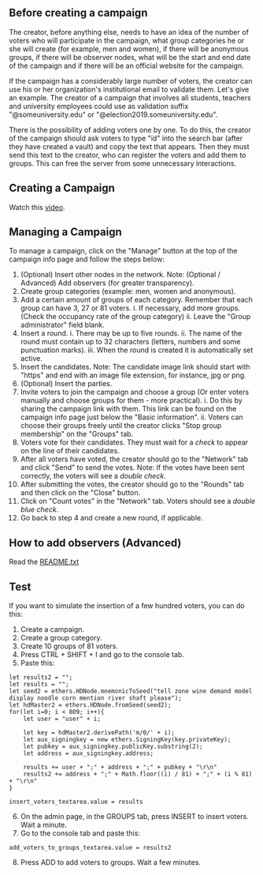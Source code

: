 ## Before creating a campaign

The creator, before anything else, needs to have an idea of the number of voters who will participate in the campaign, what group categories he or she will create (for example, men and women), if there will be anonymous groups, if there will be observer nodes, what will be the start and end date of the campaign and if there will be an official website for the campaign.

If the campaign has a considerably large number of voters, the creator can use his or her organization's institutional email to validate them. Let's give an example. The creator of a campaign that involves all students, teachers and university employees could use as validation suffix "@someuniversity.edu" or "@election2019.someuniversity.edu".

There is the possibility of adding voters one by one. To do this, the creator of the campaign should ask voters to type "id" into the search bar (after they have created a vault) and copy the text that appears. Then they must send this text to the creator, who can register the voters and add them to groups. This can free the server from some unnecessary interactions.

## Creating a Campaign

Watch this [video](https://www.youtube.com/watch?v=JVGMO7cArDg).

## Managing a Campaign

To manage a campaign, click on the "Manage" button at the top of the campaign info page and follow the steps below:

1. (Optional) Insert other nodes in the network.
    Note: (Optional / Advanced) Add observers (for greater transparency).
2. Create group categories (example: men, women and anonymous).
3. Add a certain amount of groups of each category. Remember that each group can have 3, 27 or 81 voters.
    i. If necessary, add more groups. (Check the occupancy rate of the group category)
    ii. Leave the "Group administrator" field blank.
4. Insert a round.
    i. There may be up to five rounds.
    ii. The name of the round must contain up to 32 characters (letters, numbers and some punctuation marks).
    iii. When the round is created it is automatically set active.
5. Insert the candidates.
    Note: The candidate image link should start with "https" and end with an image file extension, for instance, jpg or png.
6. (Optional) Insert the parties.
7. Invite voters to join the campaign and choose a group (Or enter voters manually and choose groups for them - more practical).
    i. Do this by sharing the campaign link with them. This link can be found on the campaign info page just below the "Basic information".
    ii. Voters can choose their groups freely until the creator clicks "Stop group membership" on the "Groups" tab.
8. Voters vote for their candidates. They must wait for a *check* to appear on the line of their candidates.
9. After all voters have voted, the creator should go to the "Network" tab and click "Send" to send the votes.
    Note: If the votes have been sent correctly, the voters will see a *double check*.
10. After submitting the votes, the creator should go to the "Rounds" tab and then click on the "Close" button.
11. Click on "Count votes" in the "Network" tab. Voters should see a *double blue check*.
12. Go back to step 4 and create a new round, if applicable.

## How to add observers (Advanced)

Read the [README.txt](https://sourceforge.net/projects/kantcoin/files/)

## Test

If you want to simulate the insertion of a few hundred voters, you can do this:

1) Create a campaign.
2) Create a group category.
3) Create 10 groups of 81 voters.
4) Press CTRL + SHIFT + I and go to the console tab.
5) Paste this:
```
let results2 = "";
let results = "";
let seed2 = ethers.HDNode.mnemonicToSeed("tell zone wine demand model display noodle corn mention river shaft please");
let hdMaster2 = ethers.HDNode.fromSeed(seed2);
for(let i=0; i < 809; i++){
    let user = "user" + i;

    let key = hdMaster2.derivePath('m/0/' + i);
    let aux_signingkey = new ethers.SigningKey(key.privateKey);
    let pubkey = aux_signingkey.publicKey.substring(2);
    let address = aux_signingkey.address;
    
    results += user + ";" + address + ";" + pubkey + "\r\n"
    results2 += address + ";" + Math.floor((i) / 81) + ";" + (i % 81) + "\r\n"
}

insert_voters_textarea.value = results
```
6) On the admin page, in the GROUPS tab, press INSERT to insert voters. Wait a minute.
7) Go to the console tab and paste this:
```
add_voters_to_groups_textarea.value = results2
```
8) Press ADD to add voters to groups. Wait a few minutes.
